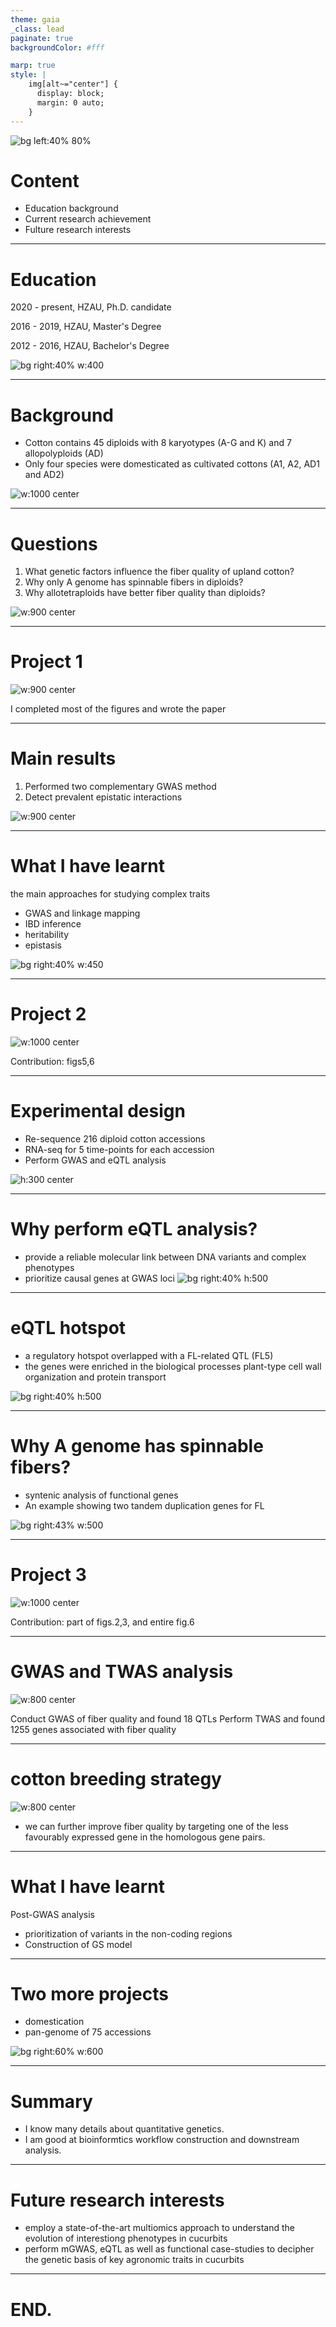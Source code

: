 ```yaml
---
theme: gaia
_class: lead
paginate: true
backgroundColor: #fff

marp: true
style: |
    img[alt~="center"] {
      display: block;
      margin: 0 auto;
    }
---
```



![bg left:40% 80%](figs/background.jpg)

# Content

- Education background
- Current research achievement
- Fulture research interests

---

# Education

2020 - present, HZAU, Ph.D. candidate

2016 - 2019, HZAU, Master's Degree

2012 - 2016, HZAU, Bachelor's Degree

![bg right:40% w:400](./figs/image10.png)

---
# Background

- Cotton contains 45 diploids with 8 karyotypes (A-G and K) and 7 allopolyploids (AD)
- Only four species were domesticated as cultivated cottons (A1, A2, AD1 and AD2)

![w:1000 center](./figs/image11.png)

---
# Questions

1. What genetic factors influence the fiber quality of upland cotton? 
2. Why only A genome has spinnable fibers in diploids?
3. Why allotetraploids have better fiber quality than diploids?


![w:900 center](./figs/cotton_variaty.png)

---

# Project 1

![w:900 center](./figs/cb_title.png)

I completed most of the figures and wrote the paper

---

# Main results

1. Performed two complementary GWAS method
2. Detect prevalent epistatic interactions

![w:900 center](./figs/sgwas_hgwas.png)

---

# What I have learnt

the main approaches for studying complex traits
- GWAS and linkage mapping
- IBD inference
- heritability
- epistasis

![bg right:40% w:450](./figs/book.jpg)

---

# Project 2

![w:1000 center](./figs/ng_title.png)

Contribution: figs5,6

---

# Experimental design

- Re-sequence 216 diploid cotton accessions
- RNA-seq for 5 time-points for each accession
- Perform GWAS and eQTL analysis

![h:300 center](./figs/diploid_design.png)

---

# Why perform eQTL analysis?


- provide a reliable molecular link between DNA variants and complex phenotypes
- prioritize causal genes at GWAS loci 
![bg right:40% h:500](./figs/image19.png)

---

# eQTL hotspot

- a regulatory hotspot overlapped with a FL-related QTL (FL5)
- the genes were enriched in the biological processes plant-type cell wall organization and protein transport

![bg right:40% h:500](./figs/image15.png)

---

# Why A genome has spinnable fibers?

- syntenic analysis of functional genes
- An example showing two tandem duplication genes for FL 

![bg right:43% w:500](./figs/synteny.png)


---

# Project 3

![w:1000 center](./figs/ng_title2.png)

Contribution: part of figs.2,3, and entire fig.6

---

# GWAS and TWAS analysis

![w:800 center](./figs/tetraploid_twas.png)

Conduct GWAS of fiber quality and found 18 QTLs
Perform TWAS and found 1255 genes associated with fiber quality


---

# cotton breeding strategy

![w:800 center](./figs/tetraploid_breeding.png)

- we can further improve fiber quality by targeting one of the less favourably expressed gene in the homologous gene pairs.

---
# What I have learnt

Post-GWAS analysis
- prioritization of variants in the non-coding regions
- Construction of GS model

---

# Two more projects

- domestication
- pan-genome of 75 accessions 

![bg right:60% w:600](./figs/3D_pca.png)

---

# Summary

- I know many details about quantitative genetics.
- I am good at bioinformtics workflow construction and downstream analysis.

---

# Future research interests

- employ a state-of-the-art multiomics approach to understand the evolution of interestiong phenotypes in cucurbits
- perform mGWAS, eQTL as well as functional case-studies to decipher the genetic basis of key agronomic traits in cucurbits


---

<!-- _class: lead -->

# END.


